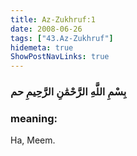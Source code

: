 ```yaml
---
title: Az-Zukhruf:1
date: 2008-06-26
tags: ["43.Az-Zukhruf"]
hidemeta: true 
ShowPostNavLinks: true 
---
```

### بِسْمِ اللَّهِ الرَّحْمَٰنِ الرَّحِيمِ حم
### meaning: 
Ha, Meem.
